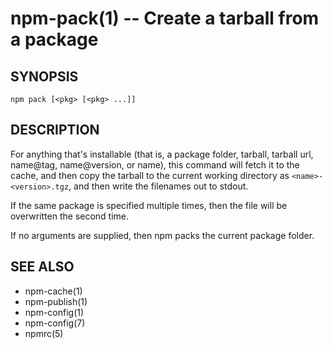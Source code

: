 npm-pack(1) -- Create a tarball from a package
==============================================






















<extoc></extoc>

## SYNOPSIS

    npm pack [<pkg> [<pkg> ...]]

## DESCRIPTION

For anything that's installable (that is, a package folder, tarball,
tarball url, name@tag, name@version, or name), this command will fetch
it to the cache, and then copy the tarball to the current working
directory as `<name>-<version>.tgz`, and then write the filenames out to
stdout.

If the same package is specified multiple times, then the file will be
overwritten the second time.

If no arguments are supplied, then npm packs the current package folder.

## SEE ALSO

* npm-cache(1)
* npm-publish(1)
* npm-config(1)
* npm-config(7)
* npmrc(5)
